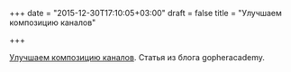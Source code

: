 +++
date = "2015-12-30T17:10:05+03:00"
draft = false
title = "Улучшаем композицию каналов"

+++

<p><a href="https://blog.gopheracademy.com/advent-2015/composable-pipelines-improvements/">Улучшаем композицию каналов</a>. Статья из блога&nbsp;gopheracademy.</p>

